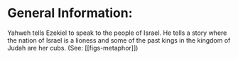 # General Information:

Yahweh tells Ezekiel to speak to the people of Israel. He tells a story where the nation of Israel is a lioness and some of the past kings in the kingdom of Judah are her cubs. (See: [[figs-metaphor]])